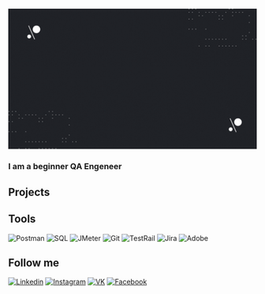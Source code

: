 [![Header](https://github.com/OlyaBelykh/OlyaBelykh/blob/main/assets/Black%20%26%20Blue%20Modern%20Geometric%20Technology%20Youtube%20Intro.gif)](https://docs.google.com/document/d/1yBS33aAjdMhwzTZKAoTmYWyCuPSG7hTCKyeHLBjK48Q/edit?usp=Postman)

### I am a beginner QA Engeneer

## Projects

## Tools

![Postman](https://img.shields.io/badge/-Postman-083D77?style=for-the-badge&logo=Postman)
![SQL](https://img.shields.io/badge/-SQL-083D77?style=for-the-badge&logo=mysql)
![JMeter](https://img.shields.io/badge/-JMeter-083D77?style=for-the-badge&logo=ApacheJmeter)
![Git](https://img.shields.io/badge/-Git-083D77?style=for-the-badge&logo=Git)
![TestRail](https://img.shields.io/badge/-TestRail-083D77?style=for-the-badge&logo=TestRail)
![Jira](https://img.shields.io/badge/-Jira-083D77?style=for-the-badge&logo=Jira)
![Adobe](https://img.shields.io/badge/-Adobe-083D77?style=for-the-badge&logo=adobe)

## Follow me

[![Linkedin](https://img.shields.io/badge/-LinkedIn-083D77?style=for-the-badge&logo=Linkedin)](https://www.linkedin.com/in/%D0%BE%D0%BB%D1%8C%D0%B3%D0%B0-%D0%B1%D0%B5%D0%BB%D1%8B%D1%85-525734257/)
[![Instagram](https://img.shields.io/badge/-Instagram-083D77?style=for-the-badge&logo=Instagram)](https://www.instagram.com/belyholga/)
[![VK](https://img.shields.io/badge/-VK-083D77?style=for-the-badge&logo=VK)](https://vk.com/olgabelykh)
[![Facebook](https://img.shields.io/badge/-Facebook-083D77?style=for-the-badge&logo=Facebook)](https://www.facebook.com/olga.belykh.1)

[picture]: https://github.com/OlyaBelykh/OlyaBelykh/blob/main/assets/1205e8d248daace6d6b21ffb95c29334.jpg